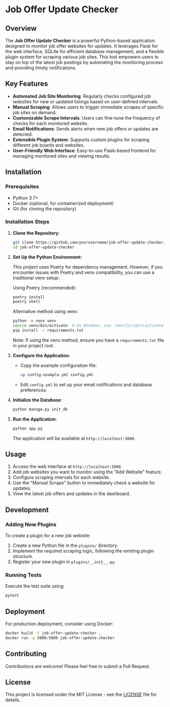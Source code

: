 # Job Offer Update Checker

## Overview
The **Job Offer Update Checker** is a powerful Python-based application designed to monitor job offer websites for updates. It leverages Flask for the web interface, SQLite for efficient database management, and a flexible plugin system for scraping various job sites. This tool empowers users to stay on top of the latest job postings by automating the monitoring process and providing timely notifications.

## Key Features

- **Automated Job Site Monitoring**: Regularly checks configured job websites for new or updated listings based on user-defined intervals.
- **Manual Scraping**: Allows users to trigger immediate scrapes of specific job sites on demand.
- **Customizable Scrape Intervals**: Users can fine-tune the frequency of checks for each monitored website.
- **Email Notifications**: Sends alerts when new job offers or updates are detected.
- **Extensible Plugin System**: Supports custom plugins for scraping different job boards and websites.
- **User-Friendly Web Interface**: Easy-to-use Flask-based frontend for managing monitored sites and viewing results.

## Installation

### Prerequisites

- Python 3.7+
- Docker (optional, for containerized deployment)
- Git (for cloning the repository)

### Installation Steps

1. **Clone the Repository**:
   ```bash
   git clone https://github.com/yourusername/job-offer-update-checker.git
   cd job-offer-update-checker
   ```

2. **Set Up the Python Environment**:
   
   This project uses Poetry for dependency management. However, if you encounter issues with Poetry and venv compatibility, you can use a traditional venv setup:

   Using Poetry (recommended):
   ```bash
   poetry install
   poetry shell
   ```

   Alternative method using venv:
   ```bash
   python -m venv venv
   source venv/bin/activate  # On Windows, use `venv\Scripts\activate`
   pip install -r requirements.txt
   ```

   Note: If using the venv method, ensure you have a `requirements.txt` file in your project root.

3. **Configure the Application**:
   - Copy the example configuration file:
     ```bash
     cp config.example.yml config.yml
     ```
   - Edit `config.yml` to set up your email notifications and database preferences.

4. **Initialize the Database**:
   ```bash
   python manage.py init_db
   ```

5. **Run the Application**:
   ```bash
   python app.py
   ```

   The application will be available at `http://localhost:5000`.

## Usage

1. Access the web interface at `http://localhost:5000`.
2. Add job websites you want to monitor using the "Add Website" feature.
3. Configure scraping intervals for each website.
4. Use the "Manual Scrape" button to immediately check a website for updates.
5. View the latest job offers and updates in the dashboard.

## Development

### Adding New Plugins

To create a plugin for a new job website:

1. Create a new Python file in the `plugins/` directory.
2. Implement the required scraping logic, following the existing plugin structure.
3. Register your new plugin in `plugins/__init__.py`.

### Running Tests

Execute the test suite using:

```bash
pytest
```

## Deployment

For production deployment, consider using Docker:

```bash
docker build -t job-offer-update-checker .
docker run -p 5000:5000 job-offer-update-checker
```

## Contributing

Contributions are welcome! Please feel free to submit a Pull Request.

## License

This project is licensed under the MIT License - see the [LICENSE](LICENSE) file for details.